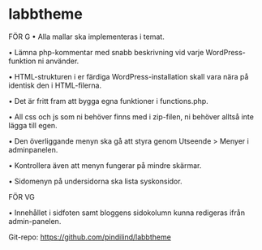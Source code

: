 # labbtheme

FÖR G
• Alla mallar ska implementeras i temat.

• Lämna php-kommentar med snabb beskrivning vid varje WordPress-funktion ni använder. 

• HTML-strukturen i er färdiga WordPress-installation skall vara nära på identisk den i HTML-filerna. 

• Det är fritt fram att bygga egna funktioner i functions.php.

• All css och js som ni behöver finns med i zip-filen, ni behöver alltså inte lägga till egen. 

• Den överliggande menyn ska gå att styra genom Utseende > Menyer i adminpanelen.

• Kontrollera även att menyn fungerar på mindre skärmar. 

• Sidomenyn på undersidorna ska lista syskonsidor.


FÖR VG

• Innehållet i sidfoten samt bloggens sidokolumn kunna redigeras ifrån admin-panelen.

Git-repo: https://github.com/pindilind/labbtheme